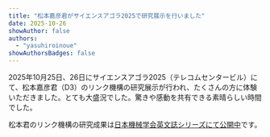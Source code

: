 ```yaml
---
title: "松本嘉彦君がサイエンスアゴラ2025で研究展示を行いました"
date: 2025-10-26
showAuthor: false
authors:
  - "yasuhiroinoue"
showAuthorsBadges: false
---
```


2025年10月25日、26日にサイエンスアゴラ2025（テレコムセンタービル）にて、松本嘉彦君（D3）のリンク機構の研究展示が行われ、たくさんの方に体験いただきました。とても大盛況でした。驚きや感動を共有できる素晴らしい時間でした。

松本君のリンク機構の研究成果は[日本機械学会英文誌シリーズにて公開中](https://www.jstage.jst.go.jp/article/jamdsm/18/6/18_2024jamdsm0075/_article)です。
